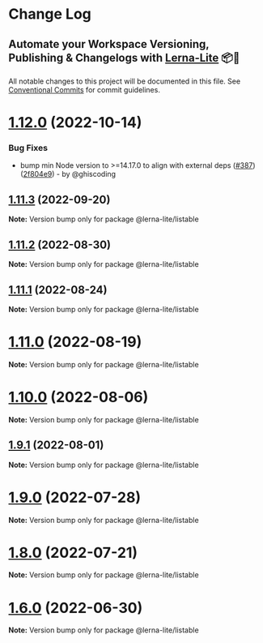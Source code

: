 # Change Log
## Automate your Workspace Versioning, Publishing & Changelogs with [Lerna-Lite](https://github.com/ghiscoding/lerna-lite) 📦🚀

All notable changes to this project will be documented in this file.
See [Conventional Commits](https://conventionalcommits.org) for commit guidelines.

# [1.12.0](https://github.com/ghiscoding/lerna-lite/compare/v1.11.3...v1.12.0) (2022-10-14)

### Bug Fixes

* bump min Node version to >=14.17.0 to align with external deps ([#387](https://github.com/ghiscoding/lerna-lite/issues/387)) ([2f804e9](https://github.com/ghiscoding/lerna-lite/commit/2f804e92bd319e2b27b1406ca82ec1fdab09c449)) - by @ghiscoding

## [1.11.3](https://github.com/ghiscoding/lerna-lite/compare/v1.11.2...v1.11.3) (2022-09-20)

**Note:** Version bump only for package @lerna-lite/listable

## [1.11.2](https://github.com/ghiscoding/lerna-lite/compare/v1.11.1...v1.11.2) (2022-08-30)

**Note:** Version bump only for package @lerna-lite/listable

## [1.11.1](https://github.com/ghiscoding/lerna-lite/compare/v1.11.0...v1.11.1) (2022-08-24)

**Note:** Version bump only for package @lerna-lite/listable

# [1.11.0](https://github.com/ghiscoding/lerna-lite/compare/v1.10.0...v1.11.0) (2022-08-19)

**Note:** Version bump only for package @lerna-lite/listable

# [1.10.0](https://github.com/ghiscoding/lerna-lite/compare/v1.9.1...v1.10.0) (2022-08-06)

**Note:** Version bump only for package @lerna-lite/listable

## [1.9.1](https://github.com/ghiscoding/lerna-lite/compare/v1.9.0...v1.9.1) (2022-08-01)

**Note:** Version bump only for package @lerna-lite/listable

# [1.9.0](https://github.com/ghiscoding/lerna-lite/compare/v1.8.0...v1.9.0) (2022-07-28)

**Note:** Version bump only for package @lerna-lite/listable

# [1.8.0](https://github.com/ghiscoding/lerna-lite/compare/v1.6.0...v1.8.0) (2022-07-21)

**Note:** Version bump only for package @lerna-lite/listable

# [1.6.0](https://github.com/ghiscoding/lerna-lite/compare/v1.5.1...v1.6.0) (2022-06-30)

**Note:** Version bump only for package @lerna-lite/listable
